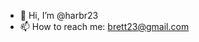 - 👋 Hi, I’m @harbr23
- 📫 How to reach me:  brett23@gmail.com

<!---
harbr23/harbr23 is a ✨ special ✨ repository because its `README.md` (this file) appears on your GitHub profile.
You can click the Preview link to take a look at your changes.
--->
